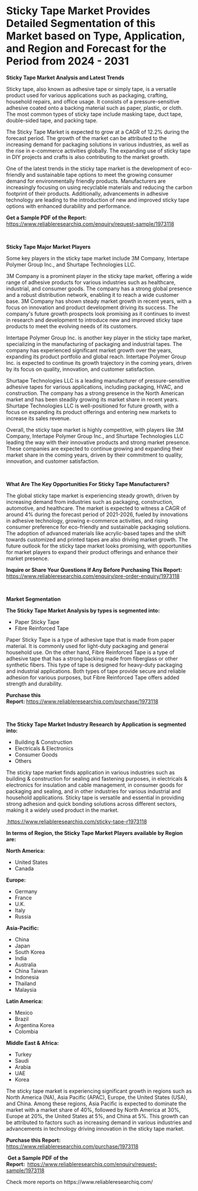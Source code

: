 <p><h1>Sticky Tape Market Provides Detailed Segmentation of this Market based on Type, Application, and Region and Forecast for the Period from 2024 - 2031</h1></p><p><strong>Sticky Tape Market Analysis and Latest Trends</strong></p>
<p><p>Sticky tape, also known as adhesive tape or simply tape, is a versatile product used for various applications such as packaging, crafting, household repairs, and office usage. It consists of a pressure-sensitive adhesive coated onto a backing material such as paper, plastic, or cloth. The most common types of sticky tape include masking tape, duct tape, double-sided tape, and packing tape.</p><p>The Sticky Tape Market is expected to grow at a CAGR of 12.2% during the forecast period. The growth of the market can be attributed to the increasing demand for packaging solutions in various industries, as well as the rise in e-commerce activities globally. The expanding use of sticky tape in DIY projects and crafts is also contributing to the market growth.</p><p>One of the latest trends in the sticky tape market is the development of eco-friendly and sustainable tape options to meet the growing consumer demand for environmentally friendly products. Manufacturers are increasingly focusing on using recyclable materials and reducing the carbon footprint of their products. Additionally, advancements in adhesive technology are leading to the introduction of new and improved sticky tape options with enhanced durability and performance.</p></p>
<p><strong>Get a Sample PDF of the Report:&nbsp;</strong> <a href="https://www.reliableresearchiq.com/enquiry/request-sample/1973118">https://www.reliableresearchiq.com/enquiry/request-sample/1973118</a></p>
<p>&nbsp;</p>
<p><strong>Sticky Tape Major Market Players</strong></p>
<p><p>Some key players in the sticky tape market include 3M Company, Intertape Polymer Group Inc., and Shurtape Technologies LLC.</p><p>3M Company is a prominent player in the sticky tape market, offering a wide range of adhesive products for various industries such as healthcare, industrial, and consumer goods. The company has a strong global presence and a robust distribution network, enabling it to reach a wide customer base. 3M Company has shown steady market growth in recent years, with a focus on innovation and product development driving its success. The company's future growth prospects look promising as it continues to invest in research and development to introduce new and improved sticky tape products to meet the evolving needs of its customers.</p><p>Intertape Polymer Group Inc. is another key player in the sticky tape market, specializing in the manufacturing of packaging and industrial tapes. The company has experienced significant market growth over the years, expanding its product portfolio and global reach. Intertape Polymer Group Inc. is expected to continue its growth trajectory in the coming years, driven by its focus on quality, innovation, and customer satisfaction.</p><p>Shurtape Technologies LLC is a leading manufacturer of pressure-sensitive adhesive tapes for various applications, including packaging, HVAC, and construction. The company has a strong presence in the North American market and has been steadily growing its market share in recent years. Shurtape Technologies LLC is well-positioned for future growth, with a focus on expanding its product offerings and entering new markets to increase its sales revenue.</p><p>Overall, the sticky tape market is highly competitive, with players like 3M Company, Intertape Polymer Group Inc., and Shurtape Technologies LLC leading the way with their innovative products and strong market presence. These companies are expected to continue growing and expanding their market share in the coming years, driven by their commitment to quality, innovation, and customer satisfaction.</p></p>
<p>&nbsp;</p>
<p><strong>What Are The Key Opportunities For Sticky Tape Manufacturers?</strong></p>
<p><p>The global sticky tape market is experiencing steady growth, driven by increasing demand from industries such as packaging, construction, automotive, and healthcare. The market is expected to witness a CAGR of around 4% during the forecast period of 2021-2026, fueled by innovations in adhesive technology, growing e-commerce activities, and rising consumer preference for eco-friendly and sustainable packaging solutions. The adoption of advanced materials like acrylic-based tapes and the shift towards customized and printed tapes are also driving market growth. The future outlook for the sticky tape market looks promising, with opportunities for market players to expand their product offerings and enhance their market presence.</p></p>
<p><strong>Inquire or Share Your Questions If Any Before Purchasing This Report:</strong> <a href="https://www.reliableresearchiq.com/enquiry/pre-order-enquiry/1973118">https://www.reliableresearchiq.com/enquiry/pre-order-enquiry/1973118</a></p>
<p>&nbsp;</p>
<p><strong>Market Segmentation</strong></p>
<p><strong>The Sticky Tape Market Analysis by types is segmented into:</strong></p>
<p><ul><li>Paper Sticky Tape</li><li>Fibre Reinforced Tape</li></ul></p>
<p><p>Paper Sticky Tape is a type of adhesive tape that is made from paper material. It is commonly used for light-duty packaging and general household use. On the other hand, Fibre Reinforced Tape is a type of adhesive tape that has a strong backing made from fiberglass or other synthetic fibers. This type of tape is designed for heavy-duty packaging and industrial applications. Both types of tape provide secure and reliable adhesion for various purposes, but Fibre Reinforced Tape offers added strength and durability.</p></p>
<p><strong>Purchase this Report:&nbsp;</strong><a href="https://www.reliableresearchiq.com/purchase/1973118">https://www.reliableresearchiq.com/purchase/1973118</a></p>
<p>&nbsp;</p>
<p><strong>The Sticky Tape Market Industry Research by Application is segmented into:</strong></p>
<p><ul><li>Building & Construction</li><li>Electricals & Electronics</li><li>Consumer Goods</li><li>Others</li></ul></p>
<p><p>The sticky tape market finds application in various industries such as building & construction for sealing and fastening purposes, in electricals & electronics for insulation and cable management, in consumer goods for packaging and sealing, and in other industries for various industrial and household applications. Sticky tape is versatile and essential in providing strong adhesion and quick bonding solutions across different sectors, making it a widely used product in the market.</p></p>
<p><a href="https://www.reliableresearchiq.com/sticky-tape-r1973118">&nbsp;https://www.reliableresearchiq.com/sticky-tape-r1973118</a></p>
<p><strong>In terms of Region, the Sticky Tape Market Players available by Region are:</strong></p>
<p>
    <p> <strong> North America: </strong>
        <ul>
            <li>United States</li>
            <li>Canada</li>
        </ul>
        </p> 
    <p> <strong> Europe: </strong>
        <ul>
            <li>Germany</li>
            <li>France</li>
            <li>U.K.</li>
            <li>Italy</li>
            <li>Russia</li>
        </ul>
        </p> 
    <p> <strong> Asia-Pacific: </strong>
        <ul>
            <li>China</li>
            <li>Japan</li>
            <li>South Korea</li>
            <li>India</li>
            <li>Australia</li>
            <li>China Taiwan</li>
            <li>Indonesia</li>
            <li>Thailand</li>
            <li>Malaysia</li>
        </ul>
        </p> 
    <p> <strong> Latin America: </strong>
        <ul>
            <li>Mexico</li>
            <li>Brazil</li>
            <li>Argentina Korea</li>
            <li>Colombia</li>
        </ul>
        </p> 
    <p> <strong> Middle East & Africa: </strong>
        <ul>
            <li>Turkey</li>
            <li>Saudi</li>
            <li>Arabia</li>
            <li>UAE</li>
            <li>Korea</li>
        </ul>
    </p>
    </p>
<p><p>The sticky tape market is experiencing significant growth in regions such as North America (NA), Asia Pacific (APAC), Europe, the United States (USA), and China. Among these regions, Asia Pacific is expected to dominate the market with a market share of 40%, followed by North America at 30%, Europe at 20%, the United States at 5%, and China at 5%. This growth can be attributed to factors such as increasing demand in various industries and advancements in technology driving innovation in the sticky tape market.</p></p>
<p><strong>Purchase this Report: </strong><a href="https://www.reliableresearchiq.com/purchase/1973118">https://www.reliableresearchiq.com/purchase/1973118</a></p>
<p>&nbsp;<strong>Get a Sample PDF of the Report:&nbsp;&nbsp;</strong><a href="https://www.reliableresearchiq.com/enquiry/request-sample/1973118">https://www.reliableresearchiq.com/enquiry/request-sample/1973118</a></p>
<p><strong></strong></p>
<p>Check more reports on https://www.reliableresearchiq.com/</p>